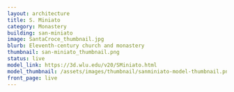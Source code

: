 ```yaml
---
layout: architecture
title: S. Miniato
category: Monastery
building: san-miniato
image: SantaCroce_thumbnail.jpg
blurb: Eleventh-century church and monastery
thumbnail: san-miniato_thumbnail.png
status: live
model_link: https://3d.wlu.edu/v20/SMiniato.html
model_thumbnail: /assets/images/thumbnail/sanminiato-model-thumbnail.png
front_page: live
---
```

